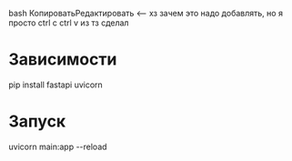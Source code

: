 bash
КопироватьРедактировать          <-- хз зачем это надо добавлять, но я просто ctrl c ctrl v из тз сделал

# Зависимости
pip install fastapi uvicorn

# Запуск
uvicorn main:app --reload

